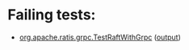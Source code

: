 # Failing tests: 

 * [org.apache.ratis.grpc.TestRaftWithGrpc](ratis-test/org.apache.ratis.grpc.TestRaftWithGrpc.txt) ([output](ratis-test/org.apache.ratis.grpc.TestRaftWithGrpc-output.txt))
